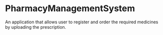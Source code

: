 # PharmacyManagementSystem
An application that allows user to register and order the required medicines by uploading the prescription.
